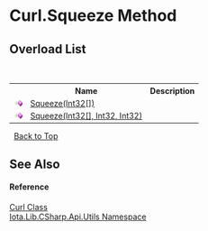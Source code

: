 # Curl.Squeeze Method 
 


## Overload List
&nbsp;<table><tr><th></th><th>Name</th><th>Description</th></tr><tr><td>![Public method](media/pubmethod.gif "Public method")</td><td><a href="M_Iota_Lib_CSharp_Api_Utils_Curl_Squeeze">Squeeze(Int32[])</a></td><td /></tr><tr><td>![Public method](media/pubmethod.gif "Public method")</td><td><a href="M_Iota_Lib_CSharp_Api_Utils_Curl_Squeeze_1">Squeeze(Int32[], Int32, Int32)</a></td><td /></tr></table>&nbsp;
<a href="#curl.squeeze-method">Back to Top</a>

## See Also


#### Reference
<a href="T_Iota_Lib_CSharp_Api_Utils_Curl">Curl Class</a><br /><a href="N_Iota_Lib_CSharp_Api_Utils">Iota.Lib.CSharp.Api.Utils Namespace</a><br />